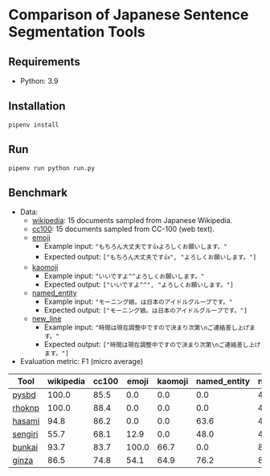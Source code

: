 # Comparison of Japanese Sentence Segmentation Tools

## Requirements

- Python: 3.9

## Installation

```shell
pipenv install
```

## Run

```shell
pipenv run python run.py
```

## Benchmark

- Data:
  - [wikipedia](./data/wikipedia.jsonl): 15 documents sampled from Japanese Wikipedia.
  - [cc100](./data/cc100.jsonl): 15 documents sampled from CC-100 (web text).
  - [emoji](./data/emoji.jsonl)
    - Example input: `"もちろん大丈夫です👍よろしくお願いします。"`
    - Expected output: `["もちろん大丈夫です👍", "よろしくお願いします。"]`
  - [kaomoji](./data/kaomoji.jsonl)
    - Example input: `"いいですよ^^よろしくお願いします。"`
    - Expected output: `["いいですよ^^", "よろしくお願いします。"]`
  - [named_entity](./data/named_entity.jsonl)
    - Example input: `"モーニング娘。は日本のアイドルグループです。"`
    - Expected output: `["モーニング娘。は日本のアイドルグループです。"]`
  - [new_line](./data/new_line.jsonl)
    - Example input: `"時間は現在調整中ですので決まり次第\nご連絡差し上げます。"`
    - Expected output: `["時間は現在調整中ですので決まり次第\nご連絡差し上げます。"]`
- Evaluation metric: F1 (micro average)

| Tool                                                 | wikipedia | cc100   | emoji | kaomoji | named_entity | new_line |
|------------------------------------------------------|-----------|---------|-------|---------|--------------|----------|
| [pysbd](https://github.com/nipunsadvilkar/pySBD)     | 100.0     | 85.5    | 0.0   | 0.0     | 0.0          | 44.4     |
| [rhoknp](https://github.com/ku-nlp/rhoknp)           | 100.0     | 88.4    | 0.0   | 0.0     | 0.0          | 44.4     |
| [hasami](https://github.com/mkartawijaya/hasami)     | 94.8      | 86.2    | 0.0   | 0.0     | 63.6         | 44.4     |
| [sengiri](https://github.com/ikegami-yukino/sengiri) | 55.7      | 68.1    | 12.9  | 0.0     | 48.0         | 44.4     |
| [bunkai](https://github.com/megagonlabs/bunkai)      | 93.7      | 83.7    | 100.0 | 66.7    | 0.0          | 81.8     |
| [ginza](https://github.com/megagonlabs/ginza)        | 86.5      | 74.8    | 54.1  | 64.9    | 76.2         | 81.8     |
